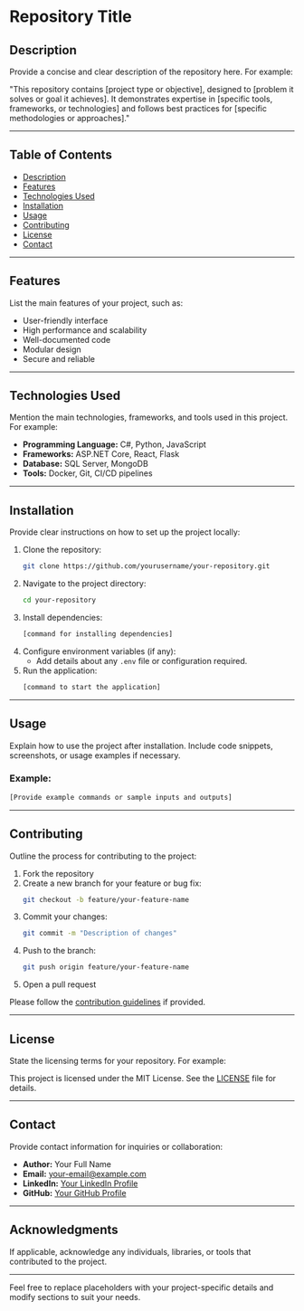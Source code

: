# Repository Title

## Description
Provide a concise and clear description of the repository here. For example:

"This repository contains [project type or objective], designed to [problem it solves or goal it achieves]. It demonstrates expertise in [specific tools, frameworks, or technologies] and follows best practices for [specific methodologies or approaches]."

---

## Table of Contents
- [Description](#description)
- [Features](#features)
- [Technologies Used](#technologies-used)
- [Installation](#installation)
- [Usage](#usage)
- [Contributing](#contributing)
- [License](#license)
- [Contact](#contact)

---

## Features
List the main features of your project, such as:
- User-friendly interface
- High performance and scalability
- Well-documented code
- Modular design
- Secure and reliable

---

## Technologies Used
Mention the main technologies, frameworks, and tools used in this project. For example:

- **Programming Language:** C#, Python, JavaScript
- **Frameworks:** ASP.NET Core, React, Flask
- **Database:** SQL Server, MongoDB
- **Tools:** Docker, Git, CI/CD pipelines

---

## Installation
Provide clear instructions on how to set up the project locally:

1. Clone the repository:
   ```bash
   git clone https://github.com/yourusername/your-repository.git
   ```
2. Navigate to the project directory:
   ```bash
   cd your-repository
   ```
3. Install dependencies:
   ```bash
   [command for installing dependencies]
   ```
4. Configure environment variables (if any):
   - Add details about any `.env` file or configuration required.
5. Run the application:
   ```bash
   [command to start the application]
   ```

---

## Usage
Explain how to use the project after installation. Include code snippets, screenshots, or usage examples if necessary.

### Example:
```bash
[Provide example commands or sample inputs and outputs]
```

---

## Contributing
Outline the process for contributing to the project:

1. Fork the repository
2. Create a new branch for your feature or bug fix:
   ```bash
   git checkout -b feature/your-feature-name
   ```
3. Commit your changes:
   ```bash
   git commit -m "Description of changes"
   ```
4. Push to the branch:
   ```bash
   git push origin feature/your-feature-name
   ```
5. Open a pull request

Please follow the [contribution guidelines](CONTRIBUTING.md) if provided.

---

## License
State the licensing terms for your repository. For example:

This project is licensed under the MIT License. See the [LICENSE](LICENSE) file for details.

---

## Contact
Provide contact information for inquiries or collaboration:

- **Author:** Your Full Name
- **Email:** [your-email@example.com](mailto:your-email@example.com)
- **LinkedIn:** [Your LinkedIn Profile](https://linkedin.com/in/your-profile)
- **GitHub:** [Your GitHub Profile](https://github.com/yourusername)

---

## Acknowledgments
If applicable, acknowledge any individuals, libraries, or tools that contributed to the project.

---

Feel free to replace placeholders with your project-specific details and modify sections to suit your needs.
